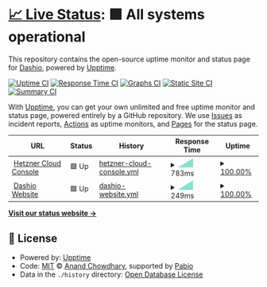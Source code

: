 # [📈 Live Status](https://status.dashio.net): <!--live status--> **🟩 All systems operational**

This repository contains the open-source uptime monitor and status page for [Dashio](https://dashio.net), powered by [Upptime](https://github.com/upptime/upptime).

[![Uptime CI](https://github.com/DashioDevs/status/workflows/Uptime%20CI/badge.svg)](https://github.com/DashioDevs/status/actions?query=workflow%3A%22Uptime+CI%22)
[![Response Time CI](https://github.com/DashioDevs/status/workflows/Response%20Time%20CI/badge.svg)](https://github.com/DashioDevs/status/actions?query=workflow%3A%22Response+Time+CI%22)
[![Graphs CI](https://github.com/DashioDevs/status/workflows/Graphs%20CI/badge.svg)](https://github.com/DashioDevs/status/actions?query=workflow%3A%22Graphs+CI%22)
[![Static Site CI](https://github.com/DashioDevs/status/workflows/Static%20Site%20CI/badge.svg)](https://github.com/DashioDevs/status/actions?query=workflow%3A%22Static+Site+CI%22)
[![Summary CI](https://github.com/DashioDevs/status/workflows/Summary%20CI/badge.svg)](https://github.com/DashioDevs/status/actions?query=workflow%3A%22Summary+CI%22)

With [Upptime](https://upptime.js.org), you can get your own unlimited and free uptime monitor and status page, powered entirely by a GitHub repository. We use [Issues](https://github.com/DashioDevs/status/issues) as incident reports, [Actions](https://github.com/DashioDevs/status/actions) as uptime monitors, and [Pages](https://status.dashio.net) for the status page.

<!--start: status pages-->
<!-- This summary is generated by Upptime (https://github.com/upptime/upptime) -->
<!-- Do not edit this manually, your changes will be overwritten -->
<!-- prettier-ignore -->
| URL | Status | History | Response Time | Uptime |
| --- | ------ | ------- | ------------- | ------ |
| <img alt="" src="https://icons.duckduckgo.com/ip3/console.hetzner.cloud.ico" height="13"> [Hetzner Cloud Console](https://console.hetzner.cloud) | 🟩 Up | [hetzner-cloud-console.yml](https://github.com/DashioDevs/status/commits/HEAD/history/hetzner-cloud-console.yml) | <details><summary><img alt="Response time graph" src="./graphs/hetzner-cloud-console/response-time-week.png" height="20"> 783ms</summary><br><a href="https://status.dashio.net/history/hetzner-cloud-console"><img alt="Response time 783" src="https://img.shields.io/endpoint?url=https%3A%2F%2Fraw.githubusercontent.com%2FDashioDevs%2Fstatus%2FHEAD%2Fapi%2Fhetzner-cloud-console%2Fresponse-time.json"></a><br><a href="https://status.dashio.net/history/hetzner-cloud-console"><img alt="24-hour response time 783" src="https://img.shields.io/endpoint?url=https%3A%2F%2Fraw.githubusercontent.com%2FDashioDevs%2Fstatus%2FHEAD%2Fapi%2Fhetzner-cloud-console%2Fresponse-time-day.json"></a><br><a href="https://status.dashio.net/history/hetzner-cloud-console"><img alt="7-day response time 783" src="https://img.shields.io/endpoint?url=https%3A%2F%2Fraw.githubusercontent.com%2FDashioDevs%2Fstatus%2FHEAD%2Fapi%2Fhetzner-cloud-console%2Fresponse-time-week.json"></a><br><a href="https://status.dashio.net/history/hetzner-cloud-console"><img alt="30-day response time 783" src="https://img.shields.io/endpoint?url=https%3A%2F%2Fraw.githubusercontent.com%2FDashioDevs%2Fstatus%2FHEAD%2Fapi%2Fhetzner-cloud-console%2Fresponse-time-month.json"></a><br><a href="https://status.dashio.net/history/hetzner-cloud-console"><img alt="1-year response time 783" src="https://img.shields.io/endpoint?url=https%3A%2F%2Fraw.githubusercontent.com%2FDashioDevs%2Fstatus%2FHEAD%2Fapi%2Fhetzner-cloud-console%2Fresponse-time-year.json"></a></details> | <details><summary><a href="https://status.dashio.net/history/hetzner-cloud-console">100.00%</a></summary><a href="https://status.dashio.net/history/hetzner-cloud-console"><img alt="All-time uptime 100.00%" src="https://img.shields.io/endpoint?url=https%3A%2F%2Fraw.githubusercontent.com%2FDashioDevs%2Fstatus%2FHEAD%2Fapi%2Fhetzner-cloud-console%2Fuptime.json"></a><br><a href="https://status.dashio.net/history/hetzner-cloud-console"><img alt="24-hour uptime 100.00%" src="https://img.shields.io/endpoint?url=https%3A%2F%2Fraw.githubusercontent.com%2FDashioDevs%2Fstatus%2FHEAD%2Fapi%2Fhetzner-cloud-console%2Fuptime-day.json"></a><br><a href="https://status.dashio.net/history/hetzner-cloud-console"><img alt="7-day uptime 100.00%" src="https://img.shields.io/endpoint?url=https%3A%2F%2Fraw.githubusercontent.com%2FDashioDevs%2Fstatus%2FHEAD%2Fapi%2Fhetzner-cloud-console%2Fuptime-week.json"></a><br><a href="https://status.dashio.net/history/hetzner-cloud-console"><img alt="30-day uptime 100.00%" src="https://img.shields.io/endpoint?url=https%3A%2F%2Fraw.githubusercontent.com%2FDashioDevs%2Fstatus%2FHEAD%2Fapi%2Fhetzner-cloud-console%2Fuptime-month.json"></a><br><a href="https://status.dashio.net/history/hetzner-cloud-console"><img alt="1-year uptime 100.00%" src="https://img.shields.io/endpoint?url=https%3A%2F%2Fraw.githubusercontent.com%2FDashioDevs%2Fstatus%2FHEAD%2Fapi%2Fhetzner-cloud-console%2Fuptime-year.json"></a></details>
| <img alt="" src="https://icons.duckduckgo.com/ip3/www.dashio.net.ico" height="13"> [Dashio Website](https://www.dashio.net) | 🟩 Up | [dashio-website.yml](https://github.com/DashioDevs/status/commits/HEAD/history/dashio-website.yml) | <details><summary><img alt="Response time graph" src="./graphs/dashio-website/response-time-week.png" height="20"> 249ms</summary><br><a href="https://status.dashio.net/history/dashio-website"><img alt="Response time 249" src="https://img.shields.io/endpoint?url=https%3A%2F%2Fraw.githubusercontent.com%2FDashioDevs%2Fstatus%2FHEAD%2Fapi%2Fdashio-website%2Fresponse-time.json"></a><br><a href="https://status.dashio.net/history/dashio-website"><img alt="24-hour response time 249" src="https://img.shields.io/endpoint?url=https%3A%2F%2Fraw.githubusercontent.com%2FDashioDevs%2Fstatus%2FHEAD%2Fapi%2Fdashio-website%2Fresponse-time-day.json"></a><br><a href="https://status.dashio.net/history/dashio-website"><img alt="7-day response time 249" src="https://img.shields.io/endpoint?url=https%3A%2F%2Fraw.githubusercontent.com%2FDashioDevs%2Fstatus%2FHEAD%2Fapi%2Fdashio-website%2Fresponse-time-week.json"></a><br><a href="https://status.dashio.net/history/dashio-website"><img alt="30-day response time 249" src="https://img.shields.io/endpoint?url=https%3A%2F%2Fraw.githubusercontent.com%2FDashioDevs%2Fstatus%2FHEAD%2Fapi%2Fdashio-website%2Fresponse-time-month.json"></a><br><a href="https://status.dashio.net/history/dashio-website"><img alt="1-year response time 249" src="https://img.shields.io/endpoint?url=https%3A%2F%2Fraw.githubusercontent.com%2FDashioDevs%2Fstatus%2FHEAD%2Fapi%2Fdashio-website%2Fresponse-time-year.json"></a></details> | <details><summary><a href="https://status.dashio.net/history/dashio-website">100.00%</a></summary><a href="https://status.dashio.net/history/dashio-website"><img alt="All-time uptime 100.00%" src="https://img.shields.io/endpoint?url=https%3A%2F%2Fraw.githubusercontent.com%2FDashioDevs%2Fstatus%2FHEAD%2Fapi%2Fdashio-website%2Fuptime.json"></a><br><a href="https://status.dashio.net/history/dashio-website"><img alt="24-hour uptime 100.00%" src="https://img.shields.io/endpoint?url=https%3A%2F%2Fraw.githubusercontent.com%2FDashioDevs%2Fstatus%2FHEAD%2Fapi%2Fdashio-website%2Fuptime-day.json"></a><br><a href="https://status.dashio.net/history/dashio-website"><img alt="7-day uptime 100.00%" src="https://img.shields.io/endpoint?url=https%3A%2F%2Fraw.githubusercontent.com%2FDashioDevs%2Fstatus%2FHEAD%2Fapi%2Fdashio-website%2Fuptime-week.json"></a><br><a href="https://status.dashio.net/history/dashio-website"><img alt="30-day uptime 100.00%" src="https://img.shields.io/endpoint?url=https%3A%2F%2Fraw.githubusercontent.com%2FDashioDevs%2Fstatus%2FHEAD%2Fapi%2Fdashio-website%2Fuptime-month.json"></a><br><a href="https://status.dashio.net/history/dashio-website"><img alt="1-year uptime 100.00%" src="https://img.shields.io/endpoint?url=https%3A%2F%2Fraw.githubusercontent.com%2FDashioDevs%2Fstatus%2FHEAD%2Fapi%2Fdashio-website%2Fuptime-year.json"></a></details>

<!--end: status pages-->

[**Visit our status website →**](https://status.dashio.net)

## 📄 License

- Powered by: [Upptime](https://github.com/upptime/upptime)
- Code: [MIT](./LICENSE) © [Anand Chowdhary](https://anandchowdhary.com), supported by [Pabio](https://pabio.com)
- Data in the `./history` directory: [Open Database License](https://opendatacommons.org/licenses/odbl/1-0/)

